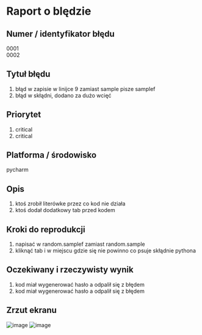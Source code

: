 # Raport o blędzie

## Numer / identyfikator błędu
0001 <br>
0002
## Tytuł błędu
1. błąd w zapisie w linijce 9 zamiast sample pisze samplef
2. błąd w skłądni, dodano za dużo wcięć

## Priorytet
1. critical
2. critical
## Platforma / środowisko
pycharm

## Opis
1. ktoś zrobił literówke przez co kod nie działa
2. ktoś dodał dodatkowy tab przed kodem
## Kroki do reprodukcji
1. napisać w random.samplef zamiast random.sample
2. kliknąć tab i w miejscu gdzie się nie powinno co psuje skłądnie pythona
## Oczekiwany i rzeczywisty wynik
1. kod miał wygenerować hasło a odpalił się z błędem
2. kod miał wygenerować hasło a odpalił się z błędem
## Zrzut ekranu
![image](https://github.com/user-attachments/assets/23d06c92-2e59-4b55-8185-4f40dc5a9132)
![image](https://github.com/user-attachments/assets/583e91bc-e8fd-4f7c-a560-e9ef3b658adb)

